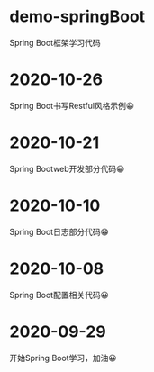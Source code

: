 # demo-springBoot
Spring Boot框架学习代码
# 2020-10-26
Spring Boot书写Restful风格示例😀
# 2020-10-21
Spring Bootweb开发部分代码😀
# 2020-10-10
Spring Boot日志部分代码😁
# 2020-10-08
Spring Boot配置相关代码😀
# 2020-09-29
开始Spring Boot学习，加油😀
